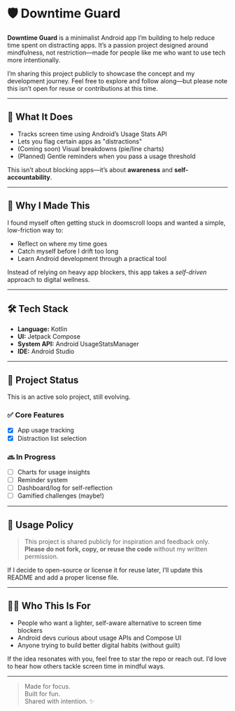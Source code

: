 # 🛡️ Downtime Guard

**Downtime Guard** is a minimalist Android app I’m building to help reduce time spent on distracting apps. It’s a passion project designed around mindfulness, not restriction—made for people like me who want to use tech more intentionally.

I’m sharing this project publicly to showcase the concept and my development journey. Feel free to explore and follow along—but please note this isn’t open for reuse or contributions at this time.

---

## 📱 What It Does

- Tracks screen time using Android’s Usage Stats API
- Lets you flag certain apps as "distractions"
- (Coming soon) Visual breakdowns (pie/line charts)
- (Planned) Gentle reminders when you pass a usage threshold

This isn’t about blocking apps—it’s about **awareness** and **self-accountability**.

---

## 🧠 Why I Made This

I found myself often getting stuck in doomscroll loops and wanted a simple, low-friction way to:

- Reflect on where my time goes
- Catch myself before I drift too long
- Learn Android development through a practical tool

Instead of relying on heavy app blockers, this app takes a *self-driven* approach to digital wellness.

---

## 🛠️ Tech Stack

- **Language:** Kotlin
- **UI:** Jetpack Compose
- **System API:** Android UsageStatsManager
- **IDE:** Android Studio

---

## 🚧 Project Status

This is an active solo project, still evolving.

### ✅ Core Features
- [x] App usage tracking
- [x] Distraction list selection

### 🔜 In Progress
- [ ] Charts for usage insights
- [ ] Reminder system
- [ ] Dashboard/log for self-reflection
- [ ] Gamified challenges (maybe!)

---

## 🚫 Usage Policy

> This project is shared publicly for inspiration and feedback only.  
> **Please do not fork, copy, or reuse the code** without my written permission.

If I decide to open-source or license it for reuse later, I’ll update this README and add a proper license file.

---

## 🙋‍♀️ Who This Is For

- People who want a lighter, self-aware alternative to screen time blockers
- Android devs curious about usage APIs and Compose UI
- Anyone trying to build better digital habits (without guilt)

If the idea resonates with you, feel free to star the repo or reach out. I’d love to hear how others tackle screen time in mindful ways.

---

> Made for focus.  
> Built for fun.  
> Shared with intention. ✨
